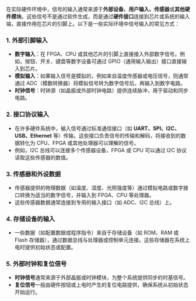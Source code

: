 在实际硬件环境中，信号的输入通常来源于**外部设备、用户输入、传感器**或**其他硬件模块**。这些信号不是通过软件生成，而是通过**硬件接口**连接到芯片或系统的输入端，直接作用在芯片的引脚上。以下是一些实际环境中信号输入的常见方式：

### 1. **外部引脚输入**

- **数字输入**：在 FPGA、CPU 或其他芯片的引脚上直接接入外部数字信号。例如，按钮、开关、键盘等数字设备可通过 GPIO（通用输入输出）接口直接输入到芯片。
- **模拟输入**：如果输入信号是模拟的，例如来自温度传感器或电压信号，则通常通过 ADC（模数转换器）将模拟信号转为数字信号后，再输入到数字电路。
- **时钟信号**：时钟源（如晶振或外部时钟电路）提供连续脉冲，用于驱动和同步电路。

### 2. **接口协议输入**

- 在许多硬件系统中，输入信号通过标准通信接口（如 **UART、SPI、I2C、USB、Ethernet** 等）传输。这些接口负责信号的传输和解码，将接收到的数据转化为 CPU、FPGA 或其他处理器可以理解的信号。
- 例如，I2C 总线可以连接多个传感器设备，FPGA 或 CPU 可以通过 I2C 协议读取这些传感器的数值。

### 3. **传感器和外设数据**

- 传感器提供的物理数据（如温度、湿度、光照强度等）通过模拟电路或数字接口转换为适当的数字信号，并输入到 FPGA、CPU 等处理器。
- 这些传感器数据通常连接到专用的输入接口（如 ADC、I2C 总线）上。

### 4. **存储设备的输入**

- 一些数据（如配置数据或程序指令）来自于存储设备（如 ROM、RAM 或 Flash 存储器），通过数据总线与处理器或控制单元连接。这些存储器在系统上电时提供初始状态或配置。

### 5. **外部时钟和复位信号**

- **时钟信号**通常来源于外部晶振或时钟模块，为整个系统提供同步的时基信号。
- **复位信号**一般由硬件按钮或上电时产生的复位电路提供，确保系统从初始状态开始运行。